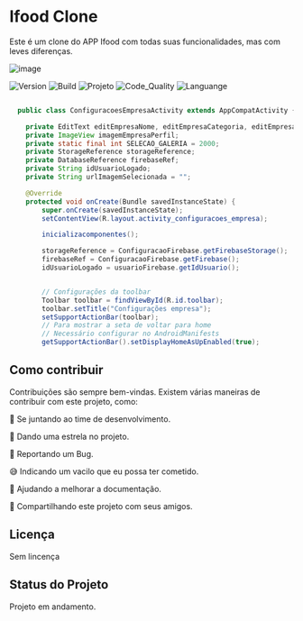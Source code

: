 # Ifood Clone



Este é um clone do APP Ifood com todas suas funcionalidades, mas com leves diferenças.


![image](https://user-images.githubusercontent.com/71250901/115285042-ca9ac500-a123-11eb-8ded-338d9a664124.png)


![Version](https://img.shields.io/badge/Version-1.0.0-F21B3F) ![Build](https://img.shields.io/badge/Build-Passing-29BF12) ![Projeto](https://img.shields.io/badge/Projeto-IfoodClone-08BDBD) ![Code_Quality](https://img.shields.io/badge/Code_Quality-Good-3A5683) ![Languange](https://img.shields.io/badge/Language-Java-F7DF1E) 


```java

  public class ConfiguracoesEmpresaActivity extends AppCompatActivity {

    private EditText editEmpresaNome, editEmpresaCategoria, editEmpresaTempo, editEmpresaTaxa;
    private ImageView imagemEmpresaPerfil;
    private static final int SELECAO_GALERIA = 2000;
    private StorageReference storageReference;
    private DatabaseReference firebaseRef;
    private String idUsuarioLogado;
    private String urlImagemSelecionada = "";

    @Override
    protected void onCreate(Bundle savedInstanceState) {
        super.onCreate(savedInstanceState);
        setContentView(R.layout.activity_configuracoes_empresa);

        inicializacomponentes();

        storageReference = ConfiguracaoFirebase.getFirebaseStorage();
        firebaseRef = ConfiguracaoFirebase.getFirebase();
        idUsuarioLogado = usuarioFirebase.getIdUsuario();


        // Configurações da toolbar
        Toolbar toolbar = findViewById(R.id.toolbar);
        toolbar.setTitle("Configurações empresa");
        setSupportActionBar(toolbar);
        // Para mostrar a seta de voltar para home
        // Necessário configurar no AndroidManifests
        getSupportActionBar().setDisplayHomeAsUpEnabled(true);


```
## Como contribuir

Contribuições são sempre bem-vindas. Existem várias maneiras de contribuir com este projeto, como:

💪 Se juntando ao time de desenvolvimento.

🌟 Dando uma estrela no projeto.

🐛 Reportando um Bug.

😅 Indicando um vacilo que eu possa ter cometido.

📄 Ajudando a melhorar a documentação.

🚀 Compartilhando este projeto com seus amigos.


## Licença

Sem lincença

## Status do Projeto

Projeto em andamento.
 
